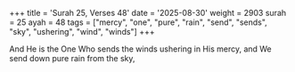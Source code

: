 +++
title = 'Surah 25, Verses 48'
date = '2025-08-30'
weight = 2903
surah = 25
ayah = 48
tags = ["mercy", "one", "pure", "rain", "send", "sends", "sky", "ushering", "wind", "winds"]
+++

And He is the One Who sends the winds ushering in His mercy, and We send down pure rain from the sky,